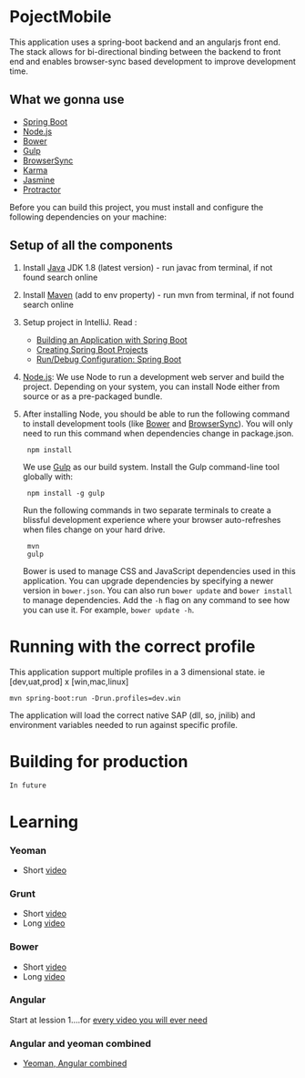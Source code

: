 # PojectMobile

This application uses a spring-boot backend and an angularjs front end.
The stack allows for bi-directional binding between the backend to front end and enables browser-sync based development to improve development time.

## What we gonna use
* [Spring Boot](http://projects.spring.io/spring-boot/)
* [Node.js](https://nodejs.org/)
* [Bower](http://bower.io/)
* [Gulp](http://gulpjs.com/)
* [BrowserSync](http://www.browsersync.io/)
* [Karma](http://karma-runner.github.io/)
* [Jasmine](http://jasmine.github.io/2.0/introduction.html)
* [Protractor](https://angular.github.io/protractor/)

Before you can build this project, you must install and configure the following dependencies on your machine:

## Setup of all the components
1. Install [Java](http://www.oracle.com/technetwork/java/javase/downloads/jdk8-downloads-2133151.html) JDK 1.8 (latest version) - run javac from terminal, if not found search online

2. Install [Maven](https://maven.apache.org/download.cgi) (add to env property) - run mvn from terminal, if not found search online

3. Setup project in IntelliJ. Read : 
    * [Building an Application with Spring Boot](https://spring.io/guides/gs/spring-boot/)
    * [Creating Spring Boot Projects](https://www.jetbrains.com/idea/help/creating-spring-boot-projects.html)
    * [Run/Debug Configuration: Spring Boot](https://www.jetbrains.com/idea/help/run-debug-configuration-spring-boot.html)
    
4. [Node.js](https://nodejs.org/): We use Node to run a development web server and build the project. Depending on your system, you can install Node either from source or as a pre-packaged bundle.

5. After installing Node, you should be able to run the following command to install development tools (like [Bower](http://bower.io/) and [BrowserSync](http://www.browsersync.io/)). You will only need to run this command when dependencies change in package.json.

        npm install

    We use [Gulp](http://gulpjs.com/) as our build system. Install the Gulp command-line tool globally with:

        npm install -g gulp

    Run the following commands in two separate terminals to create a blissful development experience where your browser
    auto-refreshes when files change on your hard drive.

        mvn
        gulp

    Bower is used to manage CSS and JavaScript dependencies used in this application. You can upgrade dependencies by
    specifying a newer version in `bower.json`. You can also run `bower update` and `bower install` to manage dependencies.
    Add the `-h` flag on any command to see how you can use it. For example, `bower update -h`.

# Running with the correct profile
This application support multiple profiles in a 3 dimensional state. ie [dev,uat,prod] x [win,mac,linux]

    mvn spring-boot:run -Drun.profiles=dev.win
    
The application will load the correct native SAP (dll, so, jnilib) and environment variables needed to run against specific profile.

# Building for production

    In future
    
# Learning

### Yeoman
* Short [video](http://www.youtube.com/watch?v=zBt2g9ekiug&feature=c4-overview&list=UUfetJpmQH2XpFj8uFgWsezw)

### Grunt
* Short [video](http://www.youtube.com/watch?v=q3Sqljpr-Vc)
* Long [video](http://www.youtube.com/watch?v=bntNYzCrzvE)

### Bower
* Short [video](http://www.youtube.com/watch?v=HHNf512zM-M)
* Long [video](http://www.youtube.com/watch?v=o9Xo_WFAyqg)

### Angular
Start at lession 1....for [every video you will ever need](http://egghead.io/lessons)

### Angular and yeoman combined
* [Yeoman, Angular combined](http://www.youtube.com/watch?v=V_x14_62m3Q)
